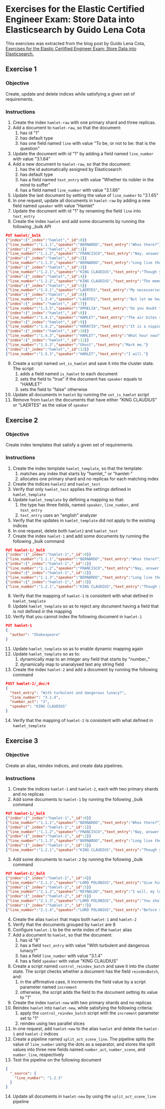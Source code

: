 # Exercises for the Elastic Certified Engineer Exam: Store Data into Elasticsearch by Guido Lena Cota

This exercises was extracted from the blog post by Guido Lena Cota, [Exercises for the Elastic Certified Engineer Exam: Store Data into Elasticsearch.](https://kreuzwerker.de/en/post/exercises-for-the-elastic-certified-engineer-exam-store-data-into)

## Exercise 1

### Objective

Create, update and delete indices while satisfying a given set of requirements.

### Instructions

1. Create the index `hamlet-raw` with one primary shard and three replicas.
2. Add a document to `hamlet-raw`, so that the document:
   1. has id "1"
   2. has default type
   3. has one field named `line` with value "To be, or not to be: that is the question"
3. Update the document with id "1" by adding a field named `line_number` with value "3.1.64"
4. Add a new document to `hamlet-raw`, so that the document:
   1. has the id automatically assigned by Elasticsearch
   2. has default type
   3. has a field named `text_entry` with value "Whether tis nobler in the mind to suffer"
   4. has a field named `line_number` with value "3.1.66"
5. Update the last document by setting the value of `line_number` to "3.1.65"
6. In one request, update all documents in `hamlet-raw` by adding a new field named `speaker` with value "Hamlet"
7. Update the document with id "1" by renaming the field `line` into `text_entry`
8. Create the index `hamlet` and add some documents by running the following \_bulk API

```json
PUT hamlet/_bulk
{"index":{"_index":"hamlet","_id":0}}
{"line_number":"1.1.1","speaker":"BERNARDO","text_entry":"Whos there?"}
{"index":{"_index":"hamlet","_id":1}}
{"line_number":"1.1.2","speaker":"FRANCISCO","text_entry":"Nay, answer me: stand, and unfold yourself."}
{"index":{"_index":"hamlet","_id":2}}
{"line_number":"1.1.3","speaker":"BERNARDO","text_entry":"Long live the king!"}
{"index":{"_index":"hamlet","_id":3}}
{"line_number":"1.2.1","speaker":"KING CLAUDIUS","text_entry":"Though yet of Hamlet our dear brothers death"}
{"index":{"_index":"hamlet","_id":4}}
{"line_number":"1.2.2","speaker":"KING CLAUDIUS","text_entry":"The memory be green, and that it us befitted"}
{"index":{"_index":"hamlet","_id":5}}
{"line_number":"1.3.1","speaker":"LAERTES","text_entry":"My necessaries are embarkd: farewell:"}
{"index":{"_index":"hamlet","_id":6}}
{"line_number":"1.3.4","speaker":"LAERTES","text_entry":"But let me hear from you."}
{"index":{"_index":"hamlet","_id":7}}
{"line_number":"1.3.5","speaker":"OPHELIA","text_entry":"Do you doubt that?"}
{"index":{"_index":"hamlet","_id":8}}
{"line_number":"1.4.1","speaker":"HAMLET","text_entry":"The air bites shrewdly; it is very cold."}
{"index":{"_index":"hamlet","_id":9}}
{"line_number":"1.4.2","speaker":"HORATIO","text_entry":"It is a nipping and an eager air."}
{"index":{"_index":"hamlet","_id":10}}
{"line_number":"1.4.3","speaker":"HAMLET","text_entry":"What hour now?"}
{"index":{"_index":"hamlet","_id":11}}
{"line_number":"1.5.2","speaker":"Ghost","text_entry":"Mark me."}
{"index":{"_index":"hamlet","_id":12}}
{"line_number":"1.5.3","speaker":"HAMLET","text_entry":"I will."}
```

9. Create a script named `set_is_hamlet` and save it into the cluster state. The script:
   1. adds a field named `is_hamlet` to each document
   2. sets the field to "true" if the document has `speaker` equals to "HAMLET"
   3. sets the field to "false" otherwise
10. Update all documents in `hamlet` by running the `set_is_hamlet` script
11. Remove from `hamlet` the documents that have either "KING CLAUDIUS" or "LAERTES" as the value of `speaker`

## Exercise 2

### Objective

Create index templates that satisfy a given set of requirements.

### Instructions

1.  Create the index template `hamlet_template`, so that the template:
    1.  matches any index that starts by "hamlet\_" or "hamlet-"
    2.  allocates one primary shard and no replicas for each matching index
2.  Create the indices `hamlet2` and `hamlet_test`
3.  Verify that only `hamlet_test` applies the settings defined in `hamlet_template`
4.  Update `hamlet_template` by defining a mapping so that:
    1.  the type has three fields, named `speaker`, `line_number`, and `text_entry`
    2.  `text_entry` uses an "english" analyzer
5.  Verify that the updates in `hamlet_template` did not apply to the existing indices
6.  In one request, delete both `hamlet2` and `hamlet_test`
7.  Create the index `hamlet-1` and add some documents by running the following \_bulk command

```json
PUT hamlet-1/_bulk
{"index":{"_index":"hamlet-1","_id":0}}
{"line_number":"1.1.1","speaker":"BERNARDO","text_entry":"Whos there?"}
{"index":{"_index":"hamlet-1","_id":1}}
{"line_number":"1.1.2","speaker":"FRANCISCO","text_entry":"Nay, answer me: stand, and unfold yourself."}
{"index":{"_index":"hamlet-1","_id":2}}
{"line_number":"1.1.3","speaker":"BERNARDO","text_entry":"Long live the king!"}
{"index":{"_index":"hamlet-1","_id":3}}
{"line_number":"1.2.1","speaker":"KING CLAUDIUS","text_entry":"Though yet of Hamlet our dear brothers death"}

```

8. Verify that the mapping of `hamlet-1` is consistent with what defined in `hamlet_template`
9. Update `hamlet_template` so as to reject any document having a field that is not defined in the mapping
10. Verify that you cannot index the following document in `hamlet-1`

```json
PUT hamlet-1
{
  "author": "Shakespeare"
}
```

11. Update `hamlet_template` so as to enable dynamic mapping again
12. Update `hamlet_template` so as to:
    1.  dynamically map to an integer any field that starts by "number\_"
    2.  dynamically map to unanalysed text any string field
13. Create the index `hamlet-2` and add a document by running the following command

```json
POST hamlet-2/_doc/4
{
  "text_entry": "With turbulent and dangerous lunacy?",
  "line_number": "3.1.4",
  "number_act": "3",
  "speaker": "KING CLAUDIUS"
}
```

14. Verify that the mapping of `hamlet-2` is consistent with what defined in `hamlet_template`

## Exercise 3

### Objective

Create an alias, reindex indices, and create data pipelines.

### Instructions

1. Create the indices `hamlet-1` and `hamlet-2`, each with two primary shards and no replicas
2. Add some documents to `hamlet-1` by running the following \_bulk command

```json
PUT hamlet-1/_bulk
{"index":{"_index":"hamlet-1","_id":0}}
{"line_number":"1.1.1","speaker":"BERNARDO","text_entry":"Whos there?"}
{"index":{"_index":"hamlet-1","_id":1}}
{"line_number":"1.1.2","speaker":"FRANCISCO","text_entry":"Nay, answer me: stand, and unfold yourself."}
{"index":{"_index":"hamlet-1","_id":2}}
{"line_number":"1.1.3","speaker":"BERNARDO","text_entry":"Long live the king!"}
{"index":{"_index":"hamlet-1","_id":3}}
{"line_number":"1.2.1","speaker":"KING CLAUDIUS","text_entry":"Though yet of Hamlet our dear brothers death"}
```

3. Add some documents to `hamlet-2` by running the following \_bulk command

```json
PUT hamlet-2/_bulk
{"index":{"_index":"hamlet-2","_id":4}}
{"line_number":"2.1.1","speaker":"LORD POLONIUS","text_entry":"Give him this money and these notes, Reynaldo."}
{"index":{"_index":"hamlet-2","_id":5}}
{"line_number":"2.1.2","speaker":"REYNALDO","text_entry":"I will, my lord."}
{"index":{"_index":"hamlet-2","_id":6}}
{"line_number":"2.1.3","speaker":"LORD POLONIUS","text_entry":"You shall do marvellous wisely, good Reynaldo,"}
{"index":{"_index":"hamlet-2","_id":7}}
{"line_number":"2.1.4","speaker":"LORD POLONIUS","text_entry":"Before you visit him, to make inquire"}
```

4. Create the alias `hamlet` that maps both `hamlet-1` and `hamlet-2`
5. Verify that the documents grouped by `hamlet` are 8
6. Configure `hamlet-1` to be the write index of the `hamlet` alias
7. Add a document to `hamlet`, so that the document:
   1. has id "8"
   2. has a field `text_entry` with value "With turbulent and dangerous lunacy?"
   3. has a field `line_number` with value "3.1.4"
   4. has a field `speaker` with value "KING CLAUDIUS"
8. Create a script named `control_reindex_batch` and save it into the cluster state. The script checks whether a document has the field `reindexBatch`, and:
   1. in the affirmative case, it increments the field value by a script parameter named `increment`
   2. otherwise, the script adds the field to the document setting its value to "1"
9. Create the index `hamlet-new` with two primary shards and no replicas
10. Reindex `hamlet` into `hamlet-new`, while satisfying the following criteria:
    1. apply the `control_reindex_batch` script with the `increment` parameter set to "1"
    2. reindex using two parallel slices
11. In one request, add `hamlet-new` to the alias `hamlet` and delete the `hamlet-1` and `hamlet-2` indices
12. Create a pipeline named `split_act_scene_line`. The pipeline splits the value of `line_number` using the dots as a separator, and stores the split values into three new fields named `number_act`, `number_scene`, and `number_line`, respectively
13. Test the pipeline on the following document

```json
{
  "_source": {
    "line_number": "1.2.3"
  }
}
```

14. Update all documents in `hamlet-new` by using the `split_act_scene_line` pipeline
